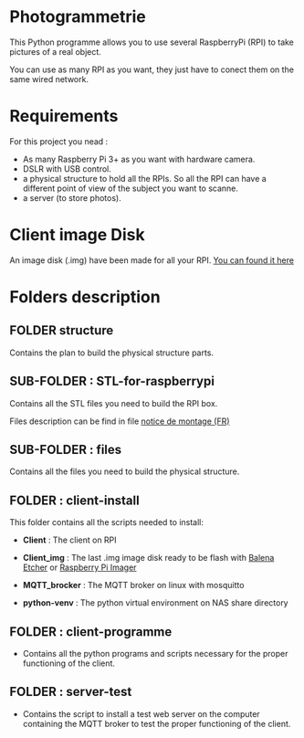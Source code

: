 # Photogrammetrie
This Python programme allows you to use several RaspberryPi (RPI) to take pictures of a real object.

You can use as many RPI as you want, they just have to conect them on the same wired network.

# Requirements
For this project you nead :
- As many Raspberry Pi 3+ as you want with hardware camera.
- DSLR with USB control.
- a physical structure to hold all the RPIs. So all the RPI can have a different point of view of the subject you want to scanne.
- a server (to store photos).

# Client image Disk
An image disk (.img) have been made for all your RPI. [You can found it here](./client-Install/Client_img/RPI_06.07.22_2.75Go.rar)



# Folders description
## FOLDER structure
Contains the plan to build the physical structure parts.

## SUB-FOLDER : STL-for-raspberrypi
Contains all the STL files you need to build the RPI box. 

Files description can be find in file [notice de montage (FR)](./structure/STL-for-raspberrypi/notice%20de%20montage%20raspberry%20pi.pdf)

## SUB-FOLDER : files
Contains all the files you need to build the physical structure.


## FOLDER : client-install
This folder contains all the scripts needed to install:
- **Client** : The client on RPI
- **Client_img** : The last .img image disk ready to be flash with [Balena Etcher](https://www.balena.io/etcher/) or [Raspberry Pi Imager](https://www.raspberrypi.com/news/raspberry-pi-imager-imaging-utility/)

- **MQTT_brocker** : The MQTT broker on linux with mosquitto
- **python-venv** : The python virtual environment on NAS share directory

## FOLDER : client-programme
- Contains all the python programs and scripts necessary for the proper functioning of the client.


## FOLDER : server-test
- Contains the script to install a test web server on the computer containing the MQTT broker to test the proper functioning of the client.
